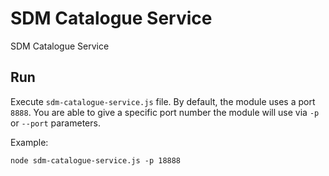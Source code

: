 # SDM Catalogue Service

SDM Catalogue Service

Run
---

Execute `sdm-catalogue-service.js` file. By default, the module uses a port `8888`. You are able to give a specific port number the module will use via `-p` or `--port` parameters.

Example:

```
node sdm-catalogue-service.js -p 18888
```
